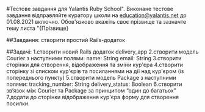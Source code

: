 #Тестове завдання для Yalantis Ruby School".
    Виконане тестове завдання відправляйте куратору школи на education@yalantis.net  до 01.08.2021 включно. 
    Обов'язково вкажіть своє прізвище та зазначте тему листа "{Прізвище} 

##Завдання:
    створити простий Rails-додаток

##Задачі:
    1.створити новий Rails додаток delivery_app
    2.створити модель Courier з наступними полями:
        name: String
        email: String
    3.створити сторінки для створення, відображення та зміни кур'єра
    4.створити сторінку зі списком кур'єрів та посиланнями на дії над кур'єром (із попереднього пункту)
    5.створити модель Package з наступними полями:
        tracking_number: String
        delivery_status: Boolean
    6.створити зв’язок між Courier та Package за принципом “один до багатьох”
    7.додати до сторінки відображення кур'єра форму для створення посилки.
